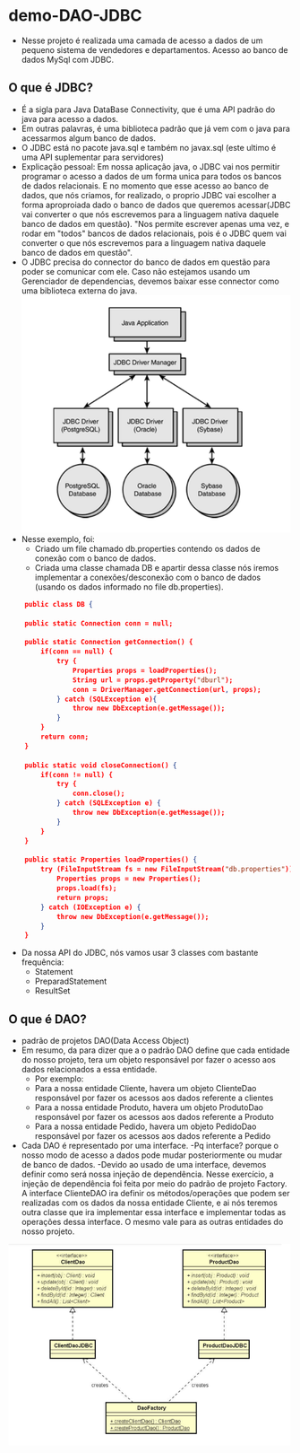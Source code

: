 # demo-DAO-JDBC

- Nesse projeto é realizada uma camada de acesso a dados de um pequeno sistema de vendedores e departamentos.
Acesso ao banco de dados MySql com JDBC.



## O que é JDBC?
- É a sigla para Java DataBase Connectivity, que é uma API padrão do java para acesso a dados.
- Em outras palavras, é uma biblioteca padrão que já vem com o java para acessarmos algum banco de dados.
- O JDBC está no pacote java.sql e também no javax.sql (este ultimo é uma API suplementar para servidores)
- Explicação pessoal: Em nossa aplicação java, o JDBC vai nos permitir programar o acesso a dados de um forma unica para todos os bancos de dados relacionais. E no momento que esse acesso ao banco de dados, que nós criamos, for realizado, o proprio JDBC vai escolher a forma aproproiada dado o banco de dados que queremos acessar(JDBC vai converter o que nós escrevemos para a linguagem nativa daquele banco de dados em questão).  "Nos permite escrever apenas uma vez, e rodar em "todos" bancos de dados relacionais, pois é o JDBC quem vai converter o que nós escrevemos para a linguagem nativa daquele banco de dados em questão".
- O JDBC precisa do connector do banco de dados em questão para poder se comunicar com ele. Caso não estejamos usando um Gerenciador de dependencias, devemos baixar esse connector como uma biblioteca externa do java.
![alt text](Demo-dao-jdbc/images/imgJDBC.png)
- Nesse exemplo, foi:
  - Criado um file chamado db.properties contendo os dados de conexão com o banco de dados.
  - Criada uma classe chamada DB e apartir dessa classe nós iremos implementar a conexões/desconexão com o banco de dados (usando os dados informado no file db.properties).
```json
    public class DB {

    public static Connection conn = null;

    public static Connection getConnection() {
        if(conn == null) {
            try {
                Properties props = loadProperties();
                String url = props.getProperty("dburl");
                conn = DriverManager.getConnection(url, props);
            } catch (SQLException e){
                throw new DbException(e.getMessage());
            }
        }
        return conn;
    }

    public static void closeConnection() {
        if(conn != null) {
            try {
                conn.close();
            } catch (SQLException e) {
                throw new DbException(e.getMessage());
            }
        }
    }

    public static Properties loadProperties() {
        try (FileInputStream fs = new FileInputStream("db.properties")) {
            Properties props = new Properties();
            props.load(fs);
            return props;
        } catch (IOException e) {
            throw new DbException(e.getMessage());
        }
    }
```
  - Da nossa API do JDBC, nós vamos usar 3 classes com bastante frequência:
    - Statement
    - PreparadStatement
    - ResultSet



## O que é DAO?
  - padrão de projetos DAO(Data Access Object)
  - Em resumo, da para dizer que a o padrão DAO define que cada entidade do nosso projeto, tera um objeto responsável por fazer o acesso aos dados relacionados a essa entidade.
    - Por exemplo:
    - Para a nossa entidade Cliente, havera um objeto ClienteDao responsável por fazer os acessos aos dados referente a clientes
    - Para a nossa entidade Produto, havera um objeto ProdutoDao responsável por fazer os acessos aos dados referente a Produto
    - Para a nossa entidade Pedido, havera um objeto PedidoDao responsável por fazer os acessos aos dados referente a Pedido
  - Cada DAO é representado por uma interface.
    -Pq interface? porque o nosso modo de acesso a dados pode mudar posteriormente ou mudar de banco de dados.
    -Devido ao usado de uma interface, devemos definir como será nossa injeção de dependência. Nesse exercício, a injeção de dependência foi feita por meio do padrão de projeto Factory.
  A interface ClienteDAO ira definir os métodos/operações que podem ser realizadas com os dados da nossa entidade Cliente, e ai nós teremos outra classe que ira implementar essa interface e implementar todas as operações dessa interface. O mesmo vale para as outras entidades do nosso projeto.


![alt text](Demo-dao-jdbc/images/imgDAO-JDBC.png)
